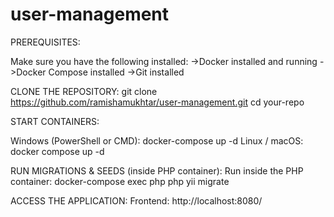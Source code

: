 # user-management
PREREQUISITES:

Make sure you have the following installed:
->Docker installed and running
->Docker Compose installed
->Git installed

CLONE THE REPOSITORY:
git clone https://github.com/ramishamukhtar/user-management.git
cd your-repo

START CONTAINERS:

Windows (PowerShell or CMD):    docker-compose up -d
Linux / macOS:                  docker compose up -d


RUN MIGRATIONS & SEEDS (inside PHP container):
Run inside the PHP container:
docker-compose exec php php yii migrate

ACCESS THE APPLICATION:
Frontend: http://localhost:8080/



